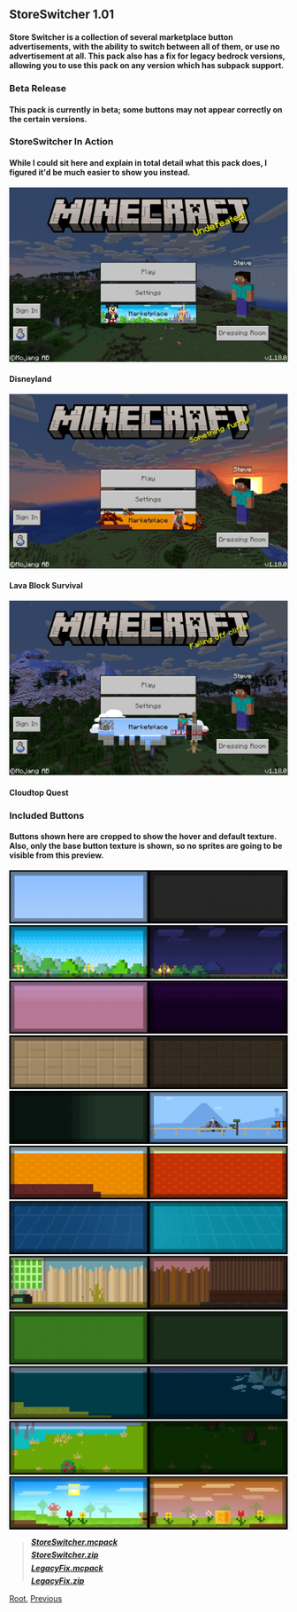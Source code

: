 ## StoreSwitcher 1.01
#### Store Switcher is a collection of several marketplace button advertisements, with the ability to switch between all of them, or use no advertisement at all. This pack also has a fix for legacy bedrock versions, allowing you to use this pack on any version which has subpack support.
### Beta Release
#### This pack is currently in beta; some buttons may not appear correctly on the certain versions.
### StoreSwitcher In Action
#### While I could sit here and explain in total detail what this pack does, I figured it'd be much easier to show you instead.
![Image](./upload/store-switcher_2.png)
#### Disneyland
![Image](./upload/store-switcher_3.png)
#### Lava Block Survival
![Image](./upload/store-switcher_4.png)
#### Cloudtop Quest
### Included Buttons
#### **Buttons shown here are cropped to show the hover and default texture. Also, only the base button texture is shown, so no sprites are going to be visible from this preview.**
![Image](./upload/store-switcher_5.png)
![Image](./upload/store-switcher_6.png)
![Image](./upload/store-switcher_7.png)
![Image](./upload/store-switcher_8.png)
![Image](./upload/store-switcher_9.png)
![Image](./upload/store-switcher_10.png)
![Image](./upload/store-switcher_11.png)
![Image](./upload/store-switcher_12.png)
![Image](./upload/store-switcher_13.png)
![Image](./upload/store-switcher_14.png)
![Image](./upload/store-switcher_15.png)
![Image](./upload/store-switcher_16.png)

> ##### [StoreSwitcher.mcpack](./upload/StoreSwitcher.mcpack)
> ##### [StoreSwitcher.zip](./upload/StoreSwitcher.zip)
> ##### [LegacyFix.mcpack](./upload/LegacyFix.mcpack)
> ##### [LegacyFix.zip](./upload/LegacyFix.zip) 

[Root](/), [Previous](../)
<head><style>blockquote>h5 { line-height:0!important } </style></head>
